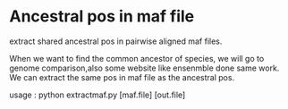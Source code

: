 # Ancestral pos in maf file
extract shared ancestral pos in pairwise aligned maf files.

When we want to find the common ancestor of species, we will go to genome comparison,also some website like ensenmble done same work.
We can extract the same pos in maf file as the ancestral pos.

usage : python extractmaf.py [maf.file] [out.file] 